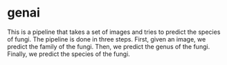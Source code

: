 # genai

This is a pipeline that takes a set of images and tries to predict the species of fungi.
The pipeline is done in three steps.
First, given an image, we predict the family of the fungi.
Then, we predict the genus of the fungi.
Finally, we predict the species of the fungi.
